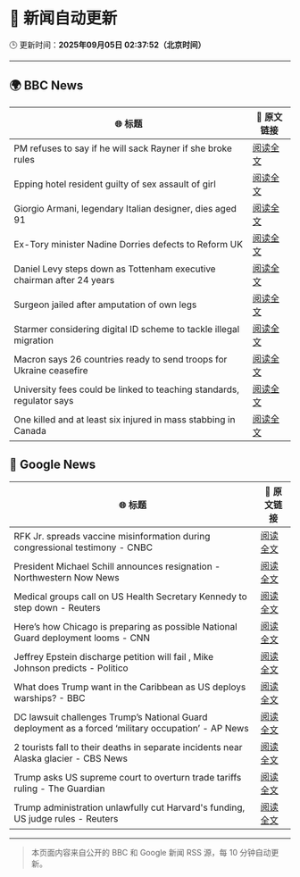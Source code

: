 # 🧠 新闻自动更新

🕒 更新时间：**2025年09月05日 02:37:52（北京时间）**

---

## 🌍 BBC News

| 🌐 标题 | 🔗 原文链接 |
|--------|-------------|
| PM refuses to say if he will sack Rayner if she broke rules | [阅读全文](https://www.bbc.com/news/articles/ce321d2n45vo?at_medium=RSS&at_campaign=rss) |
| Epping hotel resident guilty of sex assault of girl | [阅读全文](https://www.bbc.com/news/articles/cde3w04jwjzo?at_medium=RSS&at_campaign=rss) |
| Giorgio Armani, legendary Italian designer, dies aged 91 | [阅读全文](https://www.bbc.com/news/articles/ceq25w34lv4o?at_medium=RSS&at_campaign=rss) |
| Ex-Tory minister Nadine Dorries defects to Reform UK | [阅读全文](https://www.bbc.com/news/articles/cj9zld87y1go?at_medium=RSS&at_campaign=rss) |
| Daniel Levy steps down as Tottenham executive chairman after 24 years | [阅读全文](https://www.bbc.com/sport/football/articles/c9qng2rj38do?at_medium=RSS&at_campaign=rss) |
| Surgeon jailed after amputation of own legs | [阅读全文](https://www.bbc.com/news/articles/c5yvpx20le2o?at_medium=RSS&at_campaign=rss) |
| Starmer considering digital ID scheme to tackle illegal migration | [阅读全文](https://www.bbc.com/news/articles/c5y5379djl3o?at_medium=RSS&at_campaign=rss) |
| Macron says 26 countries ready to send troops for Ukraine ceasefire | [阅读全文](https://www.bbc.com/news/articles/czxwl15w2qko?at_medium=RSS&at_campaign=rss) |
| University fees could be linked to teaching standards, regulator says | [阅读全文](https://www.bbc.com/news/articles/c2ejd4n93n2o?at_medium=RSS&at_campaign=rss) |
| One killed and at least six injured in  mass stabbing in Canada | [阅读全文](https://www.bbc.com/news/articles/cp8jnrrlvqvo?at_medium=RSS&at_campaign=rss) |

## 📰 Google News

| 🌐 标题 | 🔗 原文链接 |
|--------|-------------|
| RFK Jr. spreads vaccine misinformation during congressional testimony - CNBC | [阅读全文](https://news.google.com/rss/articles/CBMiqAFBVV95cUxQenRRZnctWUpPVHAzYldiVm9pTlFxNzQxdm1YWGxKNTlVNkZ5cHhzWDdkek8wRHZpcjhtQ3NtMkJIb3lNTkxPRDVzNDZ2Z3A3QkxVT3I2TE5oMGFUMFB0SUtwejZ6TUZ6eUVMQmtKV3lZMno1SmhxMmdURmVDcURsR0hWS3NqSXVXdEw3bzNrME5QWjV0QUVTYmRjb2xwOWotcmdZejUyLUnSAa4BQVVfeXFMTTltakVtWmFiYVJiWXA2VDRHNVJkU0kzUVZISnIyb1NYb2thQjRvbGIxTVBpNV9xTVRIalp3YU1aSVFwQzRqNlgxNzFKdm04RDlUeXpnekVEdmhieFpVbVhQWkRtdzVVU3lzbndsVzNzN25JSl9NOHQtRWxuTXNwdnFkWEpFRnVLaVVkVXJ2ampIX3ZhaGd2SzlIR1JTSWxCOGE1ZTJ6aU5wOGZCdlBB?oc=5) |
| President Michael Schill announces resignation - Northwestern Now News | [阅读全文](https://news.google.com/rss/articles/CBMimAFBVV95cUxOX0dpRGpreDVSNEJ6bVE5QTdHSFBUb1pYZDMxcHItaVZacllGM3dtMjU3WVNDaU9rMnpSWmJTZEJSRUFKWmNDcWJvTVhWODM1dVUwOVFMazFnMGthTVQtNmVPb0FwbFAwM3dZYkpjZzk2ZWs4QWZ4WTR2eThaemctY1ZRaU1nMjNnTU1zbFR4VlN1N2xiM2ZFQg?oc=5) |
| Medical groups call on US Health Secretary Kennedy to step down - Reuters | [阅读全文](https://news.google.com/rss/articles/CBMiyAFBVV95cUxNQnZCRnJNUGJnVm9rWXJRM09vOVJmckdBUDBnLVNmS2pEem12andnalpHN1FWMVg3Q2pydHRjMDFKWjlNRUlWelJGQlVERlg3ZVczOUZsQ0RBeVlqWkZLVnFxTU01UXRRejJKajV6ajJOMWJIdzM3Y0k2TW9MRjBjcHdDY3hPZHNvX2JCcmhsSnQxTVlKSE9TWDFyeHk1S0lreFYtdFZpSW54VEVjWGdxVUpmclZUY2c5VDl4ZEZXSFBtN1d3RXpYYg?oc=5) |
| Here’s how Chicago is preparing as possible National Guard deployment looms - CNN | [阅读全文](https://news.google.com/rss/articles/CBMihwFBVV95cUxNbEI4bXRVdGQ1ZUNCZy1QNTVPOUl3Q0U3N2lLdXJRaTNoQVlWa3NZR2M5VlQwMGpuNVd0VmtPMEphb19GM3FCVDB4VDVtVDRxZUlJejJSMFJ5NmVXN285MjlYbnJidVVsQ2VnY3JVQjZIdjZ0VlY0bWpWUFE1UXljd3U1eFJxT2s?oc=5) |
| Jeffrey Epstein discharge petition will fail , Mike Johnson predicts - Politico | [阅读全文](https://news.google.com/rss/articles/CBMirwFBVV95cUxOZkUtSGlYU3VvZ1IxTDVTTlhUcXpTdkxiOXRDR3N0T0xVQVdIZFNRMVJCejhuQVZPd3J0S1FnNExWRTdDZm0tdkltVFFOaEJFQ3BVZVNyMDYzSk1CbHFLa2Z1Rjd0blIzZjJkNVI0d1dGWmNvSkFLbmpONTVMOFhwVVcwSlRVb01Sd3llb29uZkpFei1fVmlIUlZfQ1ZTRHBHbGkwb3h1MHctRUN2ZnpR?oc=5) |
| What does Trump want in the Caribbean as US deploys warships? - BBC | [阅读全文](https://news.google.com/rss/articles/CBMiWkFVX3lxTFAtUU5Ga3U5U3NNdVdfUk5YRTBuMlFxZmkyOHVUSHBZbDF0TElxbDNKbjlwMVQ4eDlTLTk0WEZfQWRWSFZOLTZfN09QR1JoM21KUkw0RzZ1MDhhQdIBX0FVX3lxTE8zWmtDNFI4THhYU0hMLVVuZlRqeUplRFNpNlRXbk1fN0VaSUQ4cExIdmd0ZnJxRkZTRWdkNVlxOE5MaWRnOUYwc3NKNWRmUmZHcTk5bzN1Wmx6dTAxYldZ?oc=5) |
| DC lawsuit challenges Trump’s National Guard deployment as a forced ‘military occupation’ - AP News | [阅读全文](https://news.google.com/rss/articles/CBMiuwFBVV95cUxPcWhRQmxLRjhXQ0VzUTRxTGpPdmRkTnJXUm5LQm9qdzhKcDhDeUZVeW0welg3VkJqZzctTDV4dmFZbDV4Wk1yeHFHM0plcWdsNTlTeGpXcXQwb01velY1SlQyZ0hsSXM0U1BZTXF6MFRpQkVlZkt2cEdweTFubmJZanFMSnladDVPMlUyRFMzbi11UGp1RTVvTTBWalZFbWNhaVk5bVhLbnBZVDZMR3VwaUhnWU1hNU9UWHJz?oc=5) |
| 2 tourists fall to their deaths in separate incidents near Alaska glacier - CBS News | [阅读全文](https://news.google.com/rss/articles/CBMic0FVX3lxTE5sRFEtNXlDMW9CajFjSGc2RU5qMmJRM195aFFlMzRQa2thRUdpRnZFOEd4aVBSb3d1OGhoV3pEMFNiUHhMZ3RtMEQwWjhlXzFGclp6THhxNzUzQWhIMUZ2eFhGQVQyWjBhRkxLZTQ2VGFsc2fSAXhBVV95cUxNNzJ5dUpsT3hVbDRCSHFtNVdzd2xLWGpWdENmcmpGYnFSdlFtRnJ0M1FWVzFRMnktY29NQmEzNkhBWHU0b2w0Q3N3LTd6Zml0Mk9QeHJJbTZqRTNieW5MNXB4RW1iUVNhTmR0WUt4T0FYVndPTUx3a1E?oc=5) |
| Trump asks US supreme court to overturn trade tariffs ruling - The Guardian | [阅读全文](https://news.google.com/rss/articles/CBMirAFBVV95cUxQbUZ6XzB6ZkJicjhqcC12RGY4RTVKcHhWVEFLN2plSk9xMjFhWFpHWEp3N241MmdqZXpwdHMyaGdvZmpyMFRzRnlzTVgxWUFqOGFnUDlhMkRpMEkzakJvVF9EN3puTlBHVmhQVmJ3a3pnSVhRU01pZTdnTkJTaE50WnhiaDdOVTZCeVlzNHN4TFJ3NHNXSGRncW43ZWpRVDd3ZTlHaEJMWlhVZnBM?oc=5) |
| Trump administration unlawfully cut Harvard's funding, US judge rules - Reuters | [阅读全文](https://news.google.com/rss/articles/CBMisgFBVV95cUxPUE1tcDBtcUwxRlZFU21fLTl4VnBQSWlqYXdmTk54VTJEMEJiUzB0VWV1UE43T0ltZlg3N0RYRGN3R19nTzV5RF9jWk9jNTRCY1BhOFBwX0JOZWFQRWRFTmdLbVJuay1YM0I2MVpEd2tydk82bkV0eVE3Mk0zTHRIemZTYVJXc0x0aEJkWmFpdU5tckNZY0lheDVGRmlHUXFVWFlXUmV4UmhMRG5WVHduUTVB?oc=5) |

---
> 本页面内容来自公开的 BBC 和 Google 新闻 RSS 源，每 10 分钟自动更新。
